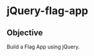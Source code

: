 # jQuery-flag-app

## Objective

Build a Flag App using jQuery.

<!-- 
## Description

- Project aims to create a Flag App. 
- In this project i made a simple flag app.
- After selecting the country from the dropdown list, you can see the relevant country's flag, capital, region, language and currency information.
- I use fetch API for getting data from `https://restcountries.com/v3.1/all`.

## Project Link

##### You can reach my project from [here](https://flag-app-bootstrap.netlify.app/) 👈

### Built With

- HTML
- CSS
- JS
- Bootstrap
- Fetch API

### Project Skeleton

```
flag_app (folder)
|----readme.md
SOLUTION
├── assets
│      ├── app.js
│      ├── morphius.jpg
│      └── style.css
└── index.html
└── readme.md
```

### Installation

```
$ git clone https://github.com/esadakman/flag_app.git
$ cd flag_app
```

Open the project with VS Code or other IDE's

### Preview of the Project

![flag](https://user-images.githubusercontent.com/98649983/180999412-48c68d83-ae63-49cd-b42a-07404db5fef0.gif)   -->
